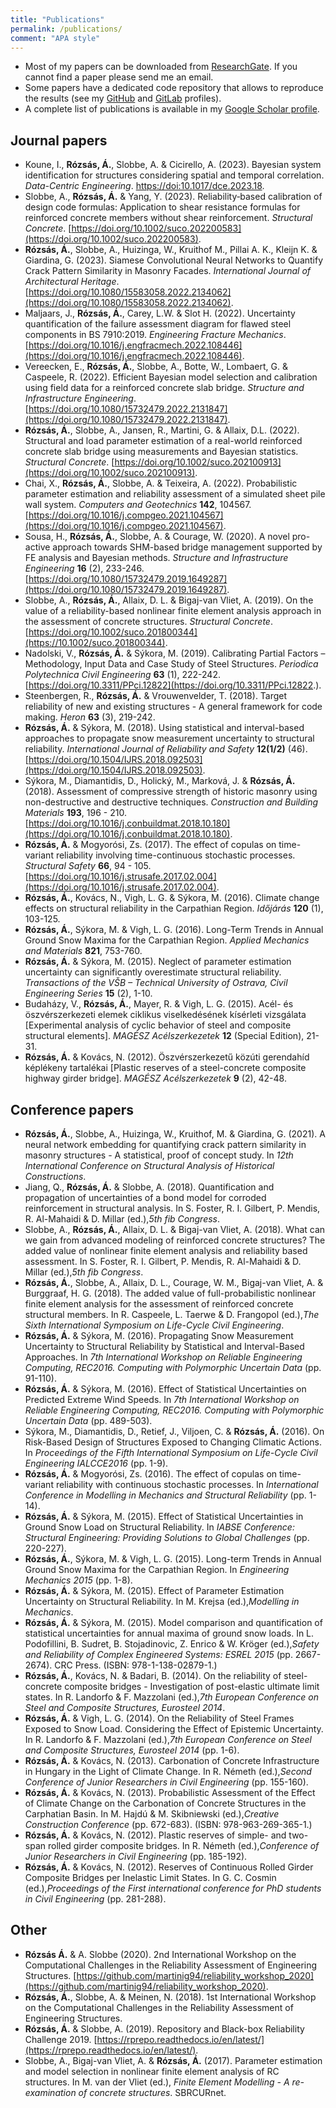 ```yaml
---
title: "Publications"
permalink: /publications/
comment: "APA style"
---
```


* Most of my papers can be downloaded from [ResearchGate](https://www.researchgate.net/profile/Arpad-Rozsas). If you cannot find a paper please send me an email.
* Some papers have a dedicated code repository that allows to reproduce the results (see my [GitHub](https://github.com/rozsasarpi) and [GitLab](https://gitlab.com/rozsasarpi) profiles).
* A complete list of publications is available in my [Google Scholar profile](https://scholar.google.com/citations?user=C_OtZaUAAAAJ&hl=en).

## Journal papers


* Koune, I., **Rózsás, Á.**, Slobbe, A. & Cicirello, A. (2023). Bayesian system identification for structures considering spatial and temporal correlation. *Data-Centric Engineering*. [https://doi:10.1017/dce.2023.18](https://doi:10.1017/dce.2023.18).
* Slobbe, A., **Rózsás, Á.** & Yang, Y. (2023). Reliability‐based calibration of design code formulas: Application to shear resistance formulas for reinforced concrete members without shear reinforcement. *Structural Concrete*. [https://doi.org/10.1002/suco.202200583](https://doi.org/10.1002/suco.202200583).
* **Rózsás, Á.**, Slobbe, A., Huizinga, W., Kruithof M., Pillai A. K., Kleijn K. & Giardina, G. (2023). Siamese Convolutional Neural Networks to Quantify Crack Pattern Similarity in Masonry Facades. *International Journal of Architectural Heritage*. [https://doi.org/10.1080/15583058.2022.2134062](https://doi.org/10.1080/15583058.2022.2134062).
* Maljaars, J., **Rózsás, Á.**, Carey, L.W. & Slot H. (2022). Uncertainty quantification of the failure assessment diagram for flawed steel components in BS 7910:2019. *Engineering Fracture Mechanics*.  [https://doi.org/10.1016/j.engfracmech.2022.108446](https://doi.org/10.1016/j.engfracmech.2022.108446).
* Vereecken, E., **Rózsás, Á.**, Slobbe, A., Botte, W., Lombaert, G. & Caspeele, R. (2022). Efficient Bayesian model selection and calibration using field data for a reinforced concrete slab bridge. *Structure and Infrastructure Engineering*. [https://doi.org/10.1080/15732479.2022.2131847](https://doi.org/10.1080/15732479.2022.2131847). 
* **Rózsás, Á.**, Slobbe, A., Jansen, R., Martini, G. & Allaix, D.L. (2022). Structural and load parameter estimation of a real-world reinforced concrete slab bridge using measurements and Bayesian statistics. *Structural Concrete*. [https://doi.org/10.1002/suco.202100913](https://doi.org/10.1002/suco.202100913).
* Chai, X., **Rózsás, Á.**, Slobbe, A. & Teixeira, A. (2022). Probabilistic parameter estimation and reliability assessment of a simulated sheet pile wall system. *Computers and Geotechnics* **142**, 104567. [https://doi.org/10.1016/j.compgeo.2021.104567](https://doi.org/10.1016/j.compgeo.2021.104567).
* Sousa, H., **Rózsás, Á.**, Slobbe, A. & Courage, W. (2020). A novel pro-active approach towards SHM-based bridge management supported by FE analysis and Bayesian methods. *Structure and Infrastructure Engineering* **16** (2), 233-246. [https://doi.org/10.1080/15732479.2019.1649287](https://doi.org/10.1080/15732479.2019.1649287). 
* Slobbe, A., **Rózsás, Á.**, Allaix, D. L. & Bigaj-van Vliet, A. (2019). On the value of a reliability-based nonlinear finite element analysis approach in the assessment of concrete structures. *Structural Concrete*. [https://doi.org/10.1002/suco.201800344](https://10.1002/suco.201800344).
* Nadolski, V., **Rózsás, Á.** & Sýkora, M. (2019). Calibrating Partial Factors – Methodology, Input Data and Case Study of Steel Structures. *Periodica Polytechnica Civil Engineering* **63** (1), 222-242. [https://doi.org/10.3311/PPci.12822](https://doi.org/10.3311/PPci.12822.). 
* Steenbergen, R., **Rózsás, Á.** & Vrouwenvelder, T. (2018). Target reliability of new and existing structures - A general framework for code making. *Heron* **63** (3), 219-242. 
* **Rózsás, Á.** & Sýkora, M. (2018). Using statistical and interval-based approaches to propagate snow measurement uncertainty to structural reliability. *International Journal of Reliability and Safety* **12(1/2)** (46). [https://doi.org/10.1504/IJRS.2018.092503](https://doi.org/10.1504/IJRS.2018.092503). 
* Sýkora, M., Diamantidis, D., Holický, M., Marková, J. & **Rózsás, Á.** (2018). Assessment of compressive strength of historic masonry using non-destructive and destructive techniques. *Construction and Building Materials* **193**, 196 - 210. [https://doi.org/10.1016/j.conbuildmat.2018.10.180](https://doi.org/10.1016/j.conbuildmat.2018.10.180).
* **Rózsás, Á.** & Mogyorósi, Zs. (2017). The effect of copulas on time-variant reliability involving time-continuous stochastic processes. *Structural Safety* **66**, 94 - 105. [https://doi.org/10.1016/j.strusafe.2017.02.004](https://doi.org/10.1016/j.strusafe.2017.02.004). 
* **Rózsás, Á.**, Kovács, N., Vigh, L. G. & Sýkora, M. (2016). Climate change effects on structural reliability in the Carpathian Region. *Időjárás* **120** (1), 103-125. 
* **Rózsás, Á.**, Sýkora, M. & Vigh, L. G. (2016). Long-Term Trends in Annual Ground Snow Maxima for the Carpathian Region. *Applied Mechanics and Materials* **821**, 753-760. 
* **Rózsás, Á.** & Sýkora, M. (2015). Neglect of parameter estimation uncertainty can significantly overestimate structural reliability. *Transactions of the VŠB – Technical University of Ostrava, Civil Engineering Series* **15** (2), 1-10. 
* Budaházy, V., **Rózsás, Á.**, Mayer, R. & Vigh, L. G. (2015). Acél- és öszvérszerkezeti elemek ciklikus viselkedésének kísérleti vizsgálata [Experimental analysis of cyclic behavior of steel and composite structural elements]. *MAGÉSZ Acélszerkezetek* **12** (Special Edition), 21-31. 
* **Rózsás, Á.** & Kovács, N. (2012). Öszvérszerkezetű közúti gerendahíd képlékeny tartalékai [Plastic reserves of a steel-concrete composite highway girder bridge]. *MAGÉSZ Acélszerkezetek* **9** (2), 42-48. 
 

## Conference papers


* **Rózsás, Á.**, Slobbe, A., Huizinga, W., Kruithof, M. & Giardina, G.  (2021). A neural network embedding for quantifying crack pattern similarity in masonry structures - A statistical, proof of concept study. In *12th International Conference on Structural Analysis of Historical Constructions*.
* Jiang, Q., **Rózsás, Á.** & Slobbe, A.  (2018). Quantification and propagation of uncertainties of a bond model for corroded reinforcement in structural analysis. In S. Foster, R. I. Gilbert, P. Mendis, R. Al-Mahaidi & D. Millar (ed.),*5th fib Congress*.
* Slobbe, A., **Rózsás, Á.**, Allaix, D. L. & Bigaj-van Vliet, A.  (2018). What can we gain from advanced modeling of reinforced concrete structures? The added value of nonlinear finite element analysis and reliability based assessment. In S. Foster, R. I. Gilbert, P. Mendis, R. Al-Mahaidi & D. Millar (ed.),*5th fib Congress*.
* **Rózsás, Á.**, Slobbe, A., Allaix, D. L., Courage, W. M., Bigaj-van Vliet, A. & Burggraaf, H. G.  (2018). The added value of full-probabilistic nonlinear finite element analysis for the assessment of reinforced concrete structural members. In R. Caspeele, L. Taerwe & D. Frangopol (ed.),*The Sixth International Symposium on Life-Cycle Civil Engineering*.
* **Rózsás, Á.** & Sýkora, M.  (2016). Propagating Snow Measurement Uncertainty to Structural Reliability by Statistical and Interval-Based Approaches. In *7th International Workshop on Reliable Engineering Computing, REC2016. Computing with Polymorphic Uncertain Data* (pp. 91-110). 
* **Rózsás, Á.** & Sýkora, M.  (2016). Effect of Statistical Uncertainties on Predicted Extreme Wind Speeds. In *7th International Workshop on Reliable Engineering Computing, REC2016. Computing with Polymorphic Uncertain Data* (pp. 489-503).
* Sýkora, M., Diamantidis, D., Retief, J., Viljoen, C. & **Rózsás, Á.**  (2016). On Risk-Based Design of Structures Exposed to Changing Climatic Actions. In *Proceedings of the Fifth International Symposium on Life-Cycle Civil Engineering IALCCE2016* (pp. 1-9).
* **Rózsás, Á.** & Mogyorósi, Zs.  (2016). The effect of copulas on time-variant reliability with continuous stochastic processes. In *International Conference in Modelling in Mechanics and Structural Reliability* (pp. 1-14).
* **Rózsás, Á.** & Sýkora, M.  (2015). Effect of Statistical Uncertainties in Ground Snow Load on Structural Reliability. In *IABSE Conference: Structural Engineering: Providing Solutions to Global Challenges* (pp. 220-227).
* **Rózsás, Á.**, Sýkora, M. & Vigh, L. G.  (2015). Long-term Trends in Annual Ground Snow Maxima for the Carpathian Region. In *Engineering Mechanics 2015* (pp. 1-8).
* **Rózsás, Á.** & Sýkora, M.  (2015). Effect of Parameter Estimation Uncertainty on Structural Reliability. In M. Krejsa (ed.),*Modelling in Mechanics*. 
* **Rózsás, Á.** & Sýkora, M.  (2015). Model comparison and quantification of statistical uncertainties for annual maxima of ground snow loads. In L. Podofillini, B. Sudret, B. Stojadinovic, Z. Enrico & W. Kröger (ed.),*Safety and Reliability of Complex Engineered Systems: ESREL 2015* (pp. 2667-2674). CRC Press.  (ISBN: 978-1-138-02879-1.) 
* **Rózsás, Á.**, Kovács, N. & Badari, B.  (2014). On the reliability of steel-concrete composite bridges - Investigation of post-elastic ultimate limit states. In R. Landorfo & F. Mazzolani (ed.),*7th European Conference on Steel and Composite Structures, Eurosteel 2014*. 
* **Rózsás, Á.** & Vigh, L. G.  (2014). On the Reliability of Steel Frames Exposed to Snow Load. Considering the Effect of Epistemic Uncertainty. In R. Landorfo & F. Mazzolani (ed.),*7th European Conference on Steel and Composite Structures, Eurosteel 2014* (pp. 1-6).
* **Rózsás, Á.** & Kovács, N.  (2013). Carbonation of Concrete Infrastructure in Hungary in the Light of Climate Change. In R. Németh (ed.),*Second Conference of Junior Researchers in Civil Engineering* (pp. 155-160).
* **Rózsás, Á.** & Kovács, N.  (2013). Probabilistic Assessment of the Effect of Climate Change on the Carbonation of Concrete Structures in the Carphatian Basin. In M. Hajdú & M. Skibniewski (ed.),*Creative Construction Conference* (pp. 672-683).  (ISBN: 978-963-269-365-1.) 
* **Rózsás, Á.** & Kovács, N.  (2012). Plastic reserves of simple- and two-span rolled girder composite bridges. In R. Németh (ed.),*Conference of Junior Researchers in Civil Engineering* (pp. 185-192).
* **Rózsás, Á.** & Kovács, N.  (2012). Reserves of Continuous Rolled Girder Composite Bridges per Inelastic Limit States. In G. C. Cosmin (ed.),*Proceedings of the First international conference for PhD students in Civil Engineering* (pp. 281-288). 
 

## Other

* **Rózsás Á.** & A. Slobbe (2020). 2nd International Workshop on the Computational Challenges in the Reliability Assessment of Engineering Structures. [https://github.com/martinig94/reliability_workshop_2020](https://github.com/martinig94/reliability_workshop_2020). 
* **Rózsás, Á.**, Slobbe, A. & Meinen, N. (2018). 1st International Workshop on the Computational Challenges in the Reliability Assessment of Engineering Structures. 
* **Rózsás, Á.** & Slobbe, A. (2019). Repository and Black-box Reliability Challenge 2019. [https://rprepo.readthedocs.io/en/latest/](https://rprepo.readthedocs.io/en/latest/).
* Slobbe, A., Bigaj-van Vliet, A. & **Rózsás, Á.** (2017). Parameter estimation and model selection in nonlinear finite element analysis of RC structures. In M. van der Vliet (ed.), *Finite Element Modelling - A re-examination of concrete structures*. SBRCURnet. 